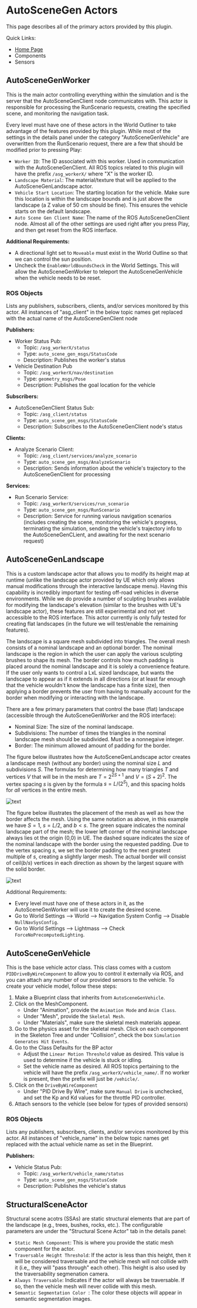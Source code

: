 # AutoSceneGen Actors

This page describes all of the primary actors provided by this plugin.

Quick Links:
- [Home Page](https://github.com/tsender/AutomaticSceneGeneration)
- Components
- Sensors

## AutoSceneGenWorker

This is the main actor controlling everything within the simulation and is the server that the AutoSceneGenClient node communicates with. This actor is responsible for processing the RunScenario requests, creating the specified scene, and monitoring the navigation task.

Every level must have one of these actors in the World Outliner to take advantage of the features provided by this plugin. While most of the settings in the details panel under the category "AutoSceneGenVehicle" are overwritten from the RunScenario request, there are a few that should be modified prior to pressing Play:
* `Worker ID`: The ID associated with this worker. Used in communication with the AutoSceneGenClient. All ROS topics related to this plugin will have the prefix `/asg_workerX/` where "X" is the worker ID.
* `Landscape Material`: The material/texture that will be applied to the AutoSceneGenLandscape actor.
* `Vehicle Start Location`: The starting location for the vehicle. Make sure this location is within the landscape bounds and is just above the landscape (a Z value of 50 cm should be fine). This ensures the vehicle starts on the default landscape.
* `Auto Scene Gen Client Name`: The name of the ROS AutoSceneGenClient node.
Almost all of the other settings are used right after you press Play, and then get reset from the ROS interface.

**Additional Requirements:**
* A directional light set to `Moveable` must exist in the World Outline so that we can control the sun position.
* Uncheck the `EnableWorldBoundsCheck` in the World Settings. This will allow the AutoSceneGenWorker to teleport the AutoSceneGenVehicle when the vehicle needs to be reset.

### ROS Objects

Lists any publishers, subscribers, clients, and/or services monitored by this actor. All instances of "asg_client" in the below topic names get replaced with the actual name of the AutoSceneGenClient node

**Publishers:**
- Worker Status Pub:
  - Topic: `/asg_workerX/status`
  - Type: `auto_scene_gen_msgs/StatusCode`
  - Description: Publishes the worker's status
- Vehicle Destination Pub
  - Topic: `/asg_workerX/nav/destination`
  - Type: `geometry_msgs/Pose`
  - Description: Publishes the goal location for the vehicle

**Subscribers:**
- AutoSceneGenClient Status Sub:
  - Topic: `/asg_client/status`
  - Type: `auto_scene_gen_msgs/StatusCode`
  - Description: Subscribes to the AutoSceneGenClient node's status
 
**Clients:**
- Analyze Scenario Client:
  - Topic: `/asg_client/services/analyze_scenario`
  - Type: `auto_scene_gen_msgs/AnalyzeScenario`
  - Description: Sends information about the vehicle's trajectory to the AutoSceneGenClient for processing
 
**Services:**
- Run Scenario Service:
  - Topic: `/asg_workerX/services/run_scenario`
  - Type: `auto_scene_gen_msgs/RunScenario`
  - Description: Service for running various navigation scenarios (includes creating the scene, monitoring the vehicle's progress, terminating the simulation, sending the vehicle's trajectory info to the AutoSceneGenCLient, and awaiting for the next scenario request)

## AutoSceneGenLandscape

This is a custom landscape actor that allows you to modify its height map at runtime (unlike the landscape actor provided by UE which only allows manual modifications through the interactive landscape menu). Having this capability is incredibly important for testing off-road vehicles in diverse environments. While we do provide a number of sculpting brushes available for modifying the landscape's elevation (similar to the brushes with UE's landscape actor), these features are still experimental and not yet accessible to the ROS interface. This actor currently is only fully tested for creating flat landscapes (in the future we will test/enable the remaining features). 

The landscape is a square mesh subdivided into triangles. The overall mesh consists of a nominal landscape and an optional border. The nominal landscape is the region in which the user can apply the various sculpting brushes to shape its mesh. The border controls how much padding is placed around the nominal landscape and it is solely a convenience feature. If the user only wants to control a LxL sized landscape, but wants the landscape to appear as if it extends in all directions (or at least far enough that the vehicle wouldn't know the landscape has a finite size), then applying a border prevents the user from having to manually account for the border when modifying or interacting with the landscape.

There are a few primary parameters that control the base (flat) landscape (accessible through the AutoSceneGenWorker and the ROS interface):
- Nominal Size: The size of the nominal landscape.
- Subdivisions: The number of times the triangles in the nominal landscape mesh should be subdivided. Must be a nonnegaive integer.
- Border: The minimum allowed amount of padding for the border.

The figure below illustrates how the AutoSceneGenLandscape actor creates a landscape mesh (without any border) using the nominal size $L$ and subdivisions $S$. The formulas for determining how many triangles $T$ and vertices $V$ that will be in the mesh are $T = 2^{2S+1}$  and $V = (S+2)^2$. The vertex spacing $s$ is given by the formula $s = L/(2^S)$, and this spacing holds for *all* vertices in the entire mesh.

![text](Documentation/AutoSceneGenLandscape_Subdivisions.PNG)

The figure below illustrates the placement of the mesh as well as how the border affects the mesh. Using the same notation as above, in this example we have $S=1$, $s = L/2$, and $b < s$. The green square indicates the nominal landscape part of the mesh; the lower left corner of the nominal landscape always lies ot the origin (0,0) in UE. The dashed square indicates the size of the nominal landscape with the border using the requested padding. Due to the vertex spacing $s$, we set the border padding to the next greatest multiple of $s$, creating a slightly larger mesh. The actual border will consist of $\text{ceil}(b/s)$ vertices in each direction as shown by the largest square with the solid border.

![text](Documentation/AutoSceneGenLandscape_Example.PNG)

Additional Requirements:
- Every level must have one of these actors in it, as the AutoSceneGenWorker will use it to create the desired scene.
- Go to World Settings --> World --> Navigation System Config --> Disable `NullNavSysConfig`.
- Go to World Settings --> Lightmass --> Check `ForceNoPrecomputedLighting`.

## AutoSceneGenVehicle

This is the base vehicle actor class. This class comes with a custom `PIDDriveByWireComponent` to allow you to control it externally via ROS, and you can attach any number of our provided sensors to the vehicle. To create your vehicle model, follow these steps:
1. Make a Blueprint class that inherits from `AutoSceneGenVehicle`.
2. Click on the MeshComponent.
   - Under "Animation", provide the `Animation Mode` and `Anim Class`.
   - Under "Mesh", provide the `Skeletal Mesh`.
   - Under "Materials", make sure the skeletal mesh materials appear.
3. Go to the physics asset for the skeletal mesh. Click on each component in the Skeleton Tree and under "Collision", check the box `Simulation Generates Hit Events`.
4. Go to the Class Defaults for the BP actor
   - Adjust the `Linear Motion Threshold` value as desired. This value is used to determine if the vehicle is stuck or idling.
   - Set the vehicle name as desired. All ROS topics pertaining to the vehicle will have the prefix `/asg_workerX/vehicle_name/`. If no worker is present, then the prefix will just be `/vehicle/`.
6. Click on the `DriveByWireComponent`
   - Under "PID Drive By Wire", make sure `Manual Drive` is unchecked, and set the Kp and Kd values for the throttle PID controller.
7. Attach sensors to the vehicle (see below for types of provided sensors)

### ROS Objects

Lists any publishers, subscribers, clients, and/or services monitored by this actor. All instances of "vehicle_name" in the below topic names get replaced with the actual vehicle name as set in the Blueprint.

**Publishers:**
- Vehicle Status Pub:
  - Topic: `/asg_workerX/vehicle_name/status`
  - Type: `auto_scene_gen_msgs/StatusCode`
  - Description: Publishes the vehicle's status


## StructuralSceneActor

Structural scene acotrs (SSAs) are static structural elements that are part of the landscape (e.g., trees, bushes, rocks, etc.). The configurable parameters are under the "Structural Scene Actor" tab in the details panel:
- `Static Mesh Component`: This is where you provide the static mesh component for the actor.
- `Traversable Height Threshold`: If the actor is less than this height, then it will be considered traversable and the vehicle mesh will not collide with it (i.e,, they will "pass through" each other). This height is also used by the traversability segmenation camera.
- `Always Traversable`: Indicates if the actor will always be traversable. If so, then the vehicle mesh will never collide with this mesh.
- `Semantic Segmentation Color `: The color these objects will appear in semantic segmentation images.
